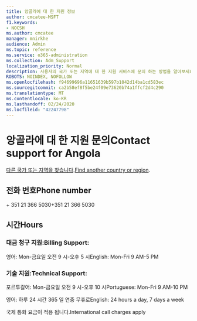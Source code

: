 ```yaml
---
title: 앙골라에 대 한 지원 정보
author: cmcatee-MSFT
f1.keywords:
- NOCSH
ms.author: cmcatee
manager: mnirkhe
audience: Admin
ms.topic: reference
ms.service: o365-administration
ms.collection: Adm_Support
localization_priority: Normal
description: 사용자의 국가 또는 지역에 대 한 지원 서비스에 문의 하는 방법을 알아보세요.
ROBOTS: NOINDEX, NOFOLLOW
ms.openlocfilehash: f94699696a11651639b597b1042d14ba1cd583ec
ms.sourcegitcommit: ca2b58ef8f5be24f09e73620b74a1ffcf2d4c290
ms.translationtype: MT
ms.contentlocale: ko-KR
ms.lasthandoff: 02/24/2020
ms.locfileid: "42247798"
---
```

# <a name="contact-support-for-angola"></a><span data-ttu-id="d0e39-103">앙골라에 대 한 지원 문의</span><span class="sxs-lookup"><span data-stu-id="d0e39-103">Contact support for Angola</span></span>

<span data-ttu-id="d0e39-104">[다른 국가 또는 지역을 찾습니다](../contact-support-for-business-products.md).</span><span class="sxs-lookup"><span data-stu-id="d0e39-104">[Find another country or region](../contact-support-for-business-products.md).</span></span>

## <a name="phone-number"></a><span data-ttu-id="d0e39-105">전화 번호</span><span class="sxs-lookup"><span data-stu-id="d0e39-105">Phone number</span></span>
<span data-ttu-id="d0e39-106">+ 351 21 366 5030</span><span class="sxs-lookup"><span data-stu-id="d0e39-106">+351 21 366 5030</span></span>

## <a name="hours"></a><span data-ttu-id="d0e39-107">시간</span><span class="sxs-lookup"><span data-stu-id="d0e39-107">Hours</span></span>
### <a name="billing-support"></a><span data-ttu-id="d0e39-108">대금 청구 지원:</span><span class="sxs-lookup"><span data-stu-id="d0e39-108">Billing Support:</span></span>

<span data-ttu-id="d0e39-109">영어: Mon-금요일 오전 9 시-오후 5 시</span><span class="sxs-lookup"><span data-stu-id="d0e39-109">English: Mon-Fri 9 AM-5 PM</span></span>

### <a name="technical-support"></a><span data-ttu-id="d0e39-110">기술 지원:</span><span class="sxs-lookup"><span data-stu-id="d0e39-110">Technical Support:</span></span>

<span data-ttu-id="d0e39-111">포르투갈어: Mon-금요일 오전 9 시-오후 10 시</span><span class="sxs-lookup"><span data-stu-id="d0e39-111">Portuguese: Mon-Fri 9 AM-10 PM</span></span>

<span data-ttu-id="d0e39-112">영어: 하루 24 시간 365 일 연중 무휴로</span><span class="sxs-lookup"><span data-stu-id="d0e39-112">English: 24 hours a day, 7 days a week</span></span>

<span data-ttu-id="d0e39-113">국제 통화 요금이 적용 됩니다.</span><span class="sxs-lookup"><span data-stu-id="d0e39-113">International call charges apply</span></span>
